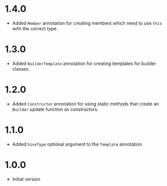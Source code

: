 # 1.4.0
- Added `Member` annotation for creating members which need to use `this` with
  the correct type.

# 1.3.0
- Added `BuilderTemplate` annotation for creating templates for builder classes.

# 1.2.0
- Added `Constructor` annotation for using static methods that create an
  `Builder` update function as constructors.

# 1.1.0
- Added `hiveType` optional argument to the `Template` annotation

# 1.0.0
- Initial version